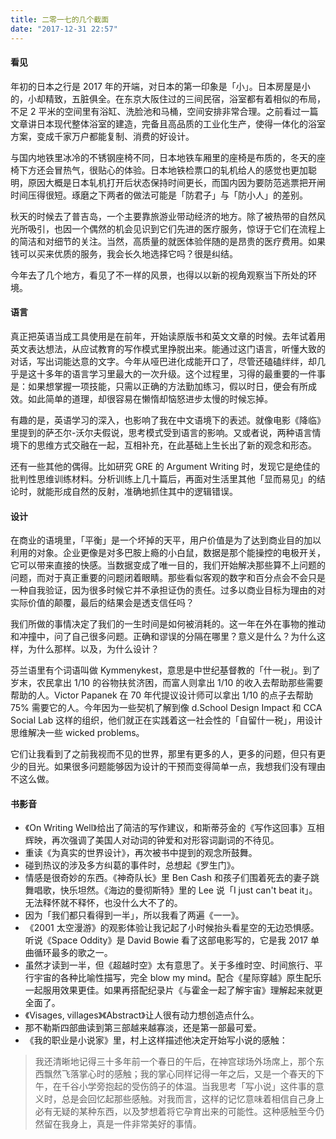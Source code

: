 ```yaml
---
title: 二零一七的几个截面
date: "2017-12-31 22:57"
---
```


#### 看见

年初的日本之行是 2017 年的开端，对日本的第一印象是「小」。日本房屋是小的，小却精致，五脏俱全。在东京大阪住过的三间民宿，浴室都有着相似的布局，不足 2 平米的空间里有浴缸、洗脸池和马桶，空间安排非常合理。之前看过一篇文章讲日本现代整体浴室的建造，完备且高品质的工业化生产，使得一体化的浴室方案，变成千家万户都能复制、消费的好设计。

与国内地铁里冰冷的不锈钢座椅不同，日本地铁车厢里的座椅是布质的，冬天的座椅下方还会冒热气，很贴心的体验。日本地铁检票口的轧机给人的感觉也更加聪明，原因大概是日本轧机打开后状态保持时间更长，而国内因为要防范逃票把开闸时间压得很短。琢磨之下两者的做法可能是「防君子」与「防小人」的差别。

秋天的时候去了普吉岛，一个主要靠旅游业带动经济的地方。除了被热带的自然风光所吸引，也因一个偶然的机会见识到它们先进的医疗服务，惊讶于它们在流程上的简洁和对细节的关注。当然，高质量的就医体验伴随的是昂贵的医疗费用。如果钱可以买来优质的服务，我会长久地选择它吗？很是纠结。

今年去了几个地方，看见了不一样的风景，也得以以新的视角观察当下所处的环境。

#### 语言

真正把英语当成工具使用是在前年，开始读原版书和英文文章的时候。去年试着用英文表达想法，从应试教育的写作模式里挣脱出来。能通过这门语言，听懂大致的对话，写出词能达意的文字。今年从哑巴进化成能开口了，尽管还磕磕绊绊，却几乎是这十多年的语言学习里最大的一次升级。这个过程里，习得的最重要的一件事是：如果想掌握一项技能，只需以正确的方法勤加练习，假以时日，便会有所成效。如此简单的道理，却很容易在懒惰却恼怒进步太慢的时候忘掉。

有趣的是，英语学习的深入，也影响了我在中文语境下的表述。就像电影《降临》里提到的萨丕尔-沃尔夫假说，思考模式受到语言的影响。又或者说，两种语言情境下的思维方式交融在一起，互相补充，在此基础上生长出了新的观念和形态。

还有一些其他的偶得。比如研究 GRE 的 Argument Writing 时，发现它是绝佳的批判性思维训练材料。分析训练上几十篇后，再面对生活里其他「显而易见」的结论时，就能形成自然的反射，准确地抓住其中的逻辑错误。

#### 设计

在商业的语境里，「平衡」是一个坏掉的天平，用户价值是为了达到商业目的加以利用的对象。企业更像是对多巴胺上瘾的小白鼠，数据是那个能操控的电极开关，它可以带来直接的快感。当数据变成了唯一目的，我们开始解决那些算不上问题的问题，而对于真正重要的问题闭着眼睛。那些看似客观的数字和百分点会不会只是一种自我验证，因为很多时候它并不承担证伪的责任。过多以商业目标为理由的对实际价值的颠覆，最后的结果会是透支信任吗？

我们所做的事情决定了我们的一生时间是如何被消耗的。这一年在外在事物的推动和冲撞中，问了自己很多问题。正确和谬误的分隔在哪里？意义是什么？为什么这样，为什么那样。以及，为什么设计？

芬兰语里有个词语叫做 Kymmenykest，意思是中世纪基督教的「什一税」。到了岁末，农民拿出 1/10 的谷物扶贫济困，而富人则拿出 1/10 的收入去帮助那些需要帮助的人。Victor Papanek 在 70 年代提议设计师可以拿出 1/10 的点子去帮助 75% 需要它的人。今年因为一些契机了解到像 d.School Design Impact 和 CCA Social Lab 这样的组织，他们就正在实践着这一社会性的「自留什一税」，用设计思维解决一些 wicked problems。

它们让我看到了之前我视而不见的世界，那里有更多的人，更多的问题，但只有更少的目光。如果很多问题能够因为设计的干预而变得简单一点，我想我们没有理由不这么做。

#### 书影音

- 《On Writing Well》给出了简洁的写作建议，和斯蒂芬金的《写作这回事》互相辉映，再次强调了美国人对动词的钟爱和对形容词副词的不待见。
- 重读《为真实的世界设计》，再次被书中提到的观念所鼓舞。
- 碰到热议的涉及多方纠葛的事件时，总想起《罗生门》。
- 情感是很奇妙的东西。《神奇队长》里 Ben Cash 和孩子们围着死去的妻子跳舞唱歌，快乐坦然。《海边的曼彻斯特》里的 Lee 说「I just can't beat it」。无法释怀就不释怀，也没什么大不了的。
- 因为「我们都只看得到一半」，所以我看了两遍《一一》。
- 《2001 太空漫游》的观影体验让我记起了小时候抬头看星空的无边恐惧感。听说《Space Oddity》是 David Bowie 看了这部电影写的，它是我 2017 单曲循环最多的歌之一。
- 虽然才读到一半，但《超越时空》太有意思了。关于多维时空、时间旅行、平行宇宙的各种比喻性描写，完全 blow my mind。配合《星际穿越》原生配乐一起服用效果更佳。如果再搭配纪录片《与霍金一起了解宇宙》理解起来就更全面了。
- 《Visages, villages》《Abstract》让人很有动力想创造点什么。
- 那不勒斯四部曲读到第三部越来越寡淡，还是第一部最可爱。
- 《我的职业是小说家》里，村上这样描述他决定开始写小说的感触：

> 我还清晰地记得三十多年前一个春日的午后，在神宫球场外场席上，那个东西飘然飞落掌心时的感触；我的掌心同样记得一年之后，又是一个春天的下午，在千谷小学旁抱起的受伤鸽子的体温。当我思考「写小说」这件事的意义时，总是会回忆起那些感触。对我而言，这样的记忆意味着相信自己身上必有无疑的某种东西，以及梦想着将它孕育出来的可能性。这种感触至今仍然留在我身上，真是一件非常美好的事情。
